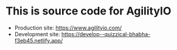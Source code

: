 # This is source code for AgilityIO
- Production site: https://www.agilityio.com/ 
- Development site: https://develop--quizzical-bhabha-f3eb45.netlify.app/
